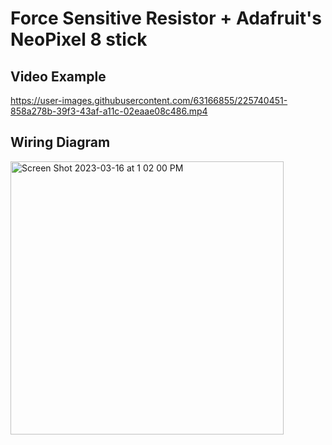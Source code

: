 # Force Sensitive Resistor + Adafruit's NeoPixel 8 stick

## Video Example
https://user-images.githubusercontent.com/63166855/225740451-858a278b-39f3-43af-a11c-02eaae08c486.mp4

## Wiring Diagram
<img width="437" alt="Screen Shot 2023-03-16 at 1 02 00 PM" src="https://user-images.githubusercontent.com/63166855/225739624-64334390-e853-4e1c-bd8e-e7ed49fcb215.png">

